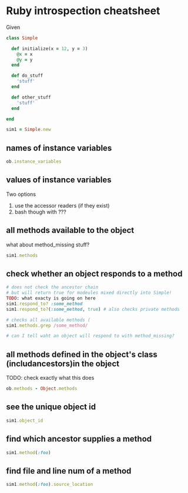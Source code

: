 # Ruby introspection cheatsheet

Given

```ruby
class Simple

  def initialize(x = 12, y = 3)
    @x = x
    @y = y
  end

  def do_stuff
    'stuff'
  end

  def other_stuff
    'stuff'
  end

end

sim1 = Simple.new
```

## names of instance variables

```ruby
ob.instance_variables
```

## values of instance variables

Two options

1. use the accessor readers (if they exist)
2. bash though with ???

## all methods available to the object

what about method_missing stuff?

```ruby
sim1.methods
```

## check whether an object responds to a method

```ruby
# does not check the ancestor chain
# but will return true for modeules mixed directly into Simple!
TODO: what exacty is going on here
sim1.respond_to? :some_method
sim1.respond_to?(:some_method, true) # also checks private methods

# checks all available methods (
sim1.methods.grep /some_method/

# can I tell waht an object will respond to with method_missing?
```

## all methods defined in the object's class (includancestors)in the object

TODO: check exactly what this does
```ruby
ob.methods - Object.methods
```

## see the unique object id

```ruby
sim1.object_id
```

## find which ancestor supplies a method

```ruby
sim1.method(:foo)
```

## find file and line num of a method

```ruby
sim1.method(:foo).source_location
```

##

```ruby
```

